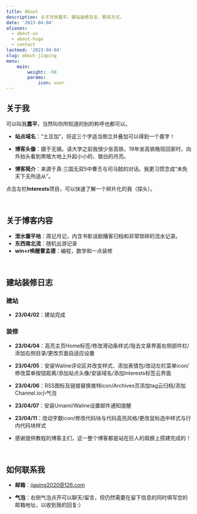 ```yaml
---
title: About
description: 关于次世嘉平、建站装修日志、联系方式。
date: '2023-04-04'
aliases:
  - about-us
  - about-hugo
  - contact
lastmod: '2023-04-04'
slug: about-jiaping
menu:
    main: 
        weight: -90
        params:
            icon: user
---
```


## 关于我

可以叫我**嘉平**，当然叫你所知道的别的称呼也都可以。

* **站点域名**：“土豆加”，将这三个字适当倒立并叠加可以得到一个嘉字！

* **博客头像**：摄于无锡。读大学之前我很少坐高铁，19年坐高铁晚班回家时，向外抬头看到黑暗大地上升起小小的、银白的月亮。

* **博客简介**：来源于真·三国无双5中曹丕与司马懿的对话。我更习惯念成“未免天下无所适从”。

点击左栏**Interests**项目，可以快速了解一个碎片化的我（探头）。

<br/>

## 关于博客内容

* **泄水置平地**：周记月记，内含书影话剧播客归档和非常琐碎的流水记录。
* **东西南北流**：随机出游记录
* **win+r唤醒曹孟德**：编程，数学和一点装修

<br>

## 建站装修日志

### 建站

* **23/04/02**：建站完成

### 装修

* **23/04/04**：高亮主页Home标签/修改滑动条样式/隐去文章界面右侧部件栏/添加右侧目录/更改页面自适应设置

* **23/04/05**：安装Waline评论区并改变样式、添加表情包/改动左栏菜单icon/修改菜单按钮距离/添加站点头像/安装域名/添加Interests标签云界面

* **23/04/06**：RSS图标及链接替换推特icon/Archives页添加tag云归档/添加Channel.io小气泡

* **23/04/07**：安装Umami/Waline设置邮件通知提醒

* **23/04/11**：改动字数icon/修改代码块与代码高亮风格/更改鼠标选中样式与行内代码块样式

* 感谢提供教程的博客主们，这一整个博客都是站在巨人的肩膀上搭建完成的！

<br/>

## 如何联系我

* **邮箱**：jiaping2020@126.com

* **气泡**：右侧气泡点开可以聊天/留言，但仍然需要在留下信息的同时填写您的邮箱地址，以收到我的回复:）

<br/>
